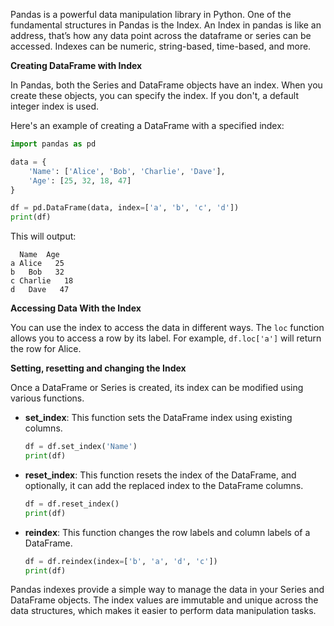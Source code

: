 Pandas is a powerful data manipulation library in Python. One of the fundamental structures in Pandas is the Index. An Index in pandas is like an address, that’s how any data point across the dataframe or series can be accessed. Indexes can be numeric, string-based, time-based, and more.

**Creating DataFrame with Index**

In Pandas, both the Series and DataFrame objects have an index. When you create these objects, you can specify the index. If you don't, a default integer index is used.

Here's an example of creating a DataFrame with a specified index:

```python
import pandas as pd

data = {
    'Name': ['Alice', 'Bob', 'Charlie', 'Dave'],
    'Age': [25, 32, 18, 47]
}

df = pd.DataFrame(data, index=['a', 'b', 'c', 'd'])
print(df)
```

This will output:

```
  Name  Age
a Alice   25
b   Bob   32
c Charlie   18
d   Dave   47
```

**Accessing Data With the Index**

You can use the index to access the data in different ways. The `loc` function allows you to access a row by its label. For example, `df.loc['a']` will return the row for Alice.

**Setting, resetting and changing the Index**

Once a DataFrame or Series is created, its index can be modified using various functions.

- **set_index**: This function sets the DataFrame index using existing columns. 

    ```python
    df = df.set_index('Name')
    print(df)
    ```

- **reset_index**: This function resets the index of the DataFrame, and optionally, it can add the replaced index to the DataFrame columns.

    ```python
    df = df.reset_index()
    print(df)
    ```

- **reindex**: This function changes the row labels and column labels of a DataFrame. 

    ```python
    df = df.reindex(index=['b', 'a', 'd', 'c'])
    print(df)
    ```
    
Pandas indexes provide a simple way to manage the data in your Series and DataFrame objects. The index values are immutable and unique across the data structures, which makes it easier to perform data manipulation tasks.
